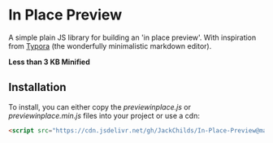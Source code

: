 # In Place Preview

A simple plain JS library for building an 'in place preview'. With inspiration from [Typora](https://typora.io) (the wonderfully minimalistic markdown editor).

**Less than 3 KB Minified**

## Installation

To install, you can either copy the *previewinplace.js* or *previewinplace.min.js* files into your project or use a cdn:

```html
<script src="https://cdn.jsdelivr.net/gh/JackChilds/In-Place-Preview@main/dist/previewinplace.min.js"></script>
```

